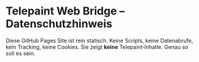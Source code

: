# Telepaint Web Bridge – Datenschutzhinweis
Diese GitHub Pages Site ist rein statisch. Keine Scripts, keine Datenabrufe, kein Tracking, keine Cookies.
Sie zeigt **keine** Telepaint‑Inhalte. Genau so soll es sein.
